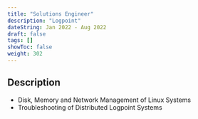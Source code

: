 ```yaml
---
title: "Solutions Engineer"
description: "Logpoint"
dateString: Jan 2022 - Aug 2022
draft: false
tags: []
showToc: false
weight: 302
--- 
```

## Description


- Disk, Memory and Network Management of Linux Systems
- Troubleshooting of Distributed Logpoint Systems